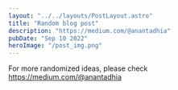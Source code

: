 ```yaml
---
layout: "../../layouts/PostLayout.astro"
title: "Random blog post"
description: "https://medium.com/@anantadhia"
pubDate: "Sep 10 2022"
heroImage: "/post_img.png"
---
```


For more randomized ideas, please check https://medium.com/@anantadhia
